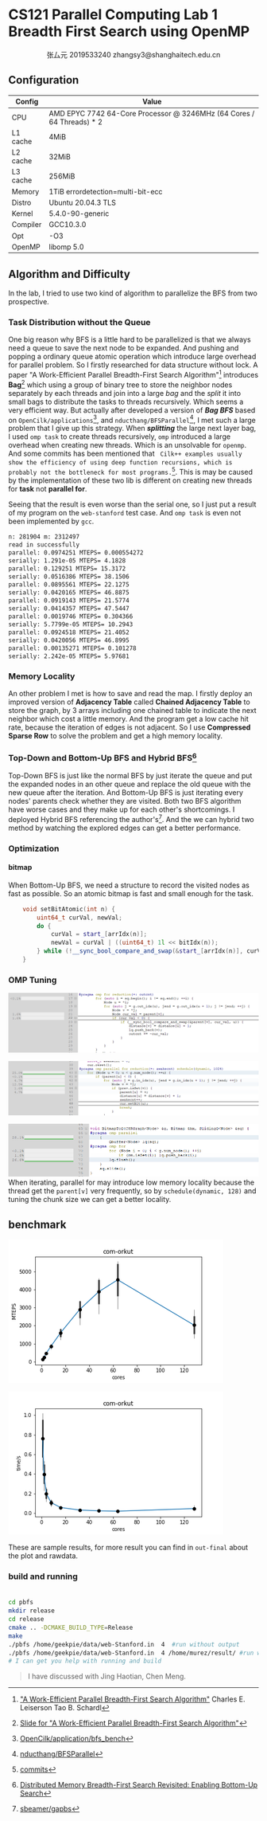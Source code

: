 # CS121 Parallel Computing Lab 1 Breadth First Search using OpenMP

<center>张厶元 2019533240 zhangsy3@shanghaitech.edu.cn</center>

## Configuration

| Config   | Value                                                        |
| -------- | ------------------------------------------------------------ |
| CPU      | AMD EPYC 7742 64-Core Processor @ 3246MHz (64 Cores / 64 Threads) * 2 |
| L1 cache | 4MiB                                                         |
| L2 cache | 32MiB                                                        |
| L3 cache | 256MiB                                                       |
| Memory   | 1TiB errordetection=multi-bit-ecc                            |
| Distro   | Ubuntu 20.04.3 TLS                                           |
| Kernel   | 5.4.0-90-generic                                             |
| Compiler | GCC10.3.0                                                    |
| Opt      | -O3                                                          |
| OpenMP   | libomp 5.0                                                   |

## Algorithm and Difficulty

In the lab, I tried to use two kind of algorithm to parallelize the BFS from two prospective.

### Task Distribution without the Queue

One big reason why BFS is a little hard to be parallelized is that we always need a queue to save the next node to be expanded. And pushing and popping a ordinary queue atomic operation which introduce large overhead for parallel problem. So I firstly researched for data structure without lock. A paper "A Work-Efficient Parallel Breadth-First Search Algorithm"[^1] introduces **Bag**[^2] which using a group of binary tree to store the neighbor nodes separately by each threads and join into a large *bag* and the *split* it into small bags to distribute the tasks to threads recursively. Which seems a very efficient way. But actually after developed a version of ***Bag BFS*** based on `OpenCilk/applications`[^3], and `nducthang/BFSParallel`[^4], I met such a large problem that I give up this strategy. When ***splitting*** the large next layer bag, I used `omp task` to create threads recursively, `omp` introduced a large overhead when creating new threads. Which is an unsolvable for `openmp`. And some commits has been mentioned that ` Cilk++ examples usually show the efficiency of using deep function recursions, which is probably not the bottleneck for most programs.`[^5]. This is may be caused by the implementation of these two lib is different on creating new threads for **task** not **parallel for**.

Seeing that the result is even worse than the serial one, so I just put a result of my program on the `web-stanford` test case. And `omp task` is even not been implemented by `gcc`.

```
n: 281904 m: 2312497
read in successfully
parallel: 0.0974251 MTEPS= 0.000554272
serially: 1.291e-05 MTEPS= 4.1828
parallel: 0.129251 MTEPS= 15.3172
serially: 0.0516386 MTEPS= 38.1506
parallel: 0.0895561 MTEPS= 22.1275
serially: 0.0420165 MTEPS= 46.8875
parallel: 0.0919143 MTEPS= 21.5774
serially: 0.0414357 MTEPS= 47.5447
parallel: 0.0019746 MTEPS= 0.304366
serially: 5.7799e-05 MTEPS= 10.2943
parallel: 0.0924518 MTEPS= 21.4052
serially: 0.0420056 MTEPS= 46.8995
parallel: 0.00135271 MTEPS= 0.101278
serially: 2.242e-05 MTEPS= 5.97681
```

### Memory Locality

An other problem I met is how to save and read the map. I firstly deploy an improved version of **Adjacency Table** called **Chained Adjacency Table** to store the graph, by 3 arrays including one chained table to indicate the next neighbor which cost a little memory. And the program get a low cache hit rate, because the iteration of edges is not adjacent. So I use **Compressed Sparse Row** to solve the problem and get a high memory locality.

### Top-Down and Bottom-Up BFS and Hybrid BFS[^6]

Top-Down BFS is just like the normal BFS by just iterate the queue and put the expanded nodes in an other queue and replace the old queue with the new queue after the iteration. And Bottom-Up BFS is just iterating every nodes' parents check whether they are visited. Both two BFS algorithm have worse cases and they make up for each other's shortcomings. I deployed Hybrid BFS referencing the author's[^7]. And the we can hybrid two method by watching the explored edges can get a better performance.

### Optimization

#### bitmap

When Bottom-Up BFS, we need a structure to record the visited nodes as fast as possible. So an atomic bitmap is fast and small enough for the task.

```c++
    void setBitAtomic(int n) {
        uint64_t curVal, newVal;
        do {
            curVal = start_[arrIdx(n)];
            newVal = curVal | ((uint64_t) 1l << bitIdx(n));
        } while (!__sync_bool_compare_and_swap(&start_[arrIdx(n)], curVal, newVal));
    }
```

### OMP Tuning

![overhead1](img/overhead1.png)

![overhead2](img/overhead2.png)

![overhead3](img/overhead3.png)When iterating, parallel for may introduce low memory locality because the thread get the `parent[v]` very frequently, so by `schedule(dynamic, 128)` and tuning the chunk size we can get a better locality.

## benchmark

![com-orkut.MTEPS](out-final/com-orkut.MTEPS.png)

![com-orkut.time](out-final/com-orkut.time.png)

These are sample results, for more result you can find in `out-final` about the plot and rawdata.

### build and running

```bash

cd pbfs
mkdir release
cd release
cmake .. -DCMAKE_BUILD_TYPE=Release
make
./pbfs /home/geekpie/data/web-Stanford.in  4  #run without output
./pbfs /home/geekpie/data/web-Stanford.in  4 /home/murez/result/ #run with out put dir
# I can get you help with running and build
```

>I have discussed with Jing Haotian, Chen Meng.

[^1]:["A Work-Efficient Parallel Breadth-First Search Algorithm"](https://citeseerx.ist.psu.edu/viewdoc/download?doi=10.1.1.572.2838&rep=rep1&type=pdf) Charles E. Leiserson Tao B. Schardl
[^2]: [Slide for "A Work-Efficient Parallel Breadth-First Search Algorithm"](http://web.mit.edu/neboat/www/presentations/spaa2010.pdf)
[^3]: [OpenCilk/application/bfs_bench](https://github.com/OpenCilk/applications)
[^4]:[nducthang/BFSParallel](https://github.com/nducthang/BFSParallel)
[^5]: [commits](https://forum.openmp.org/viewtopic.php?t=450)
[^6]: [Distributed Memory Breadth-First Search Revisited: Enabling Bottom-Up Search](https://crd.lbl.gov/assets/pubs_presos/mtaapbottomup2D.pdf)
[^7]: [sbeamer/gapbs](https://github.com/sbeamer/gapbs)


